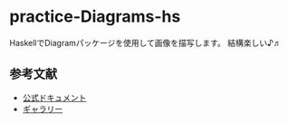 # practice-Diagrams-hs

HaskellでDiagramパッケージを使用して画像を描写します。
結構楽しい♪♬

## 参考文献

- [公式ドキュメント](https://diagrams.github.io/doc/quickstart.html)
- [ギャラリー](https://archives.haskell.org/projects.haskell.org/diagrams/gallery.html)

